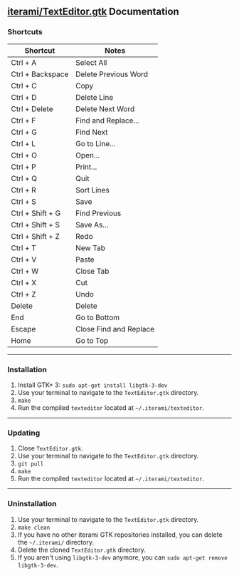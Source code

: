 [iterami/TextEditor.gtk](https://github.com/iterami/TextEditor.gtk) Documentation
---------------------------------------------------------------------------------

### Shortcuts

Shortcut         | Notes
-----------------|-----------------------
Ctrl + A         | Select All
Ctrl + Backspace | Delete Previous Word
Ctrl + C         | Copy
Ctrl + D         | Delete Line
Ctrl + Delete    | Delete Next Word
Ctrl + F         | Find and Replace...
Ctrl + G         | Find Next
Ctrl + L         | Go to Line...
Ctrl + O         | Open...
Ctrl + P         | Print...
Ctrl + Q         | Quit
Ctrl + R         | Sort Lines
Ctrl + S         | Save
Ctrl + Shift + G | Find Previous
Ctrl + Shift + S | Save As...
Ctrl + Shift + Z | Redo
Ctrl + T         | New Tab
Ctrl + V         | Paste
Ctrl + W         | Close Tab
Ctrl + X         | Cut
Ctrl + Z         | Undo
Delete           | Delete
End              | Go to Bottom
Escape           | Close Find and Replace
Home             | Go to Top

---

### Installation

1. Install GTK+ 3: `sudo apt-get install libgtk-3-dev`
2. Use your terminal to navigate to the `TextEditor.gtk` directory.
3. `make`
4. Run the compiled `texteditor` located at `~/.iterami/texteditor`.

---

### Updating

1. Close `TextEditor.gtk`.
2. Use your terminal to navigate to the `TextEditor.gtk` directory.
3. `git pull`
4. `make`
5. Run the compiled `texteditor` located at `~/.iterami/texteditor`.

---

### Uninstallation

1. Use your terminal to navigate to the `TextEditor.gtk` directory.
2. `make clean`
3. If you have no other iterami GTK repositories installed, you can delete the `~/.iterami/` directory.
4. Delete the cloned `TextEditor.gtk` directory.
5. If you aren't using `libgtk-3-dev` anymore, you can `sudo apt-get remove libgtk-3-dev`.
